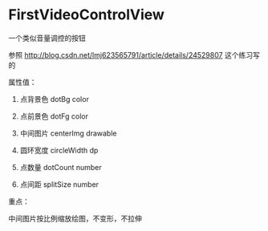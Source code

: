 # FirstVideoControlView
一个类似音量调控的按钮

参照 http://blog.csdn.net/lmj623565791/article/details/24529807 这个练习写的

属性值：

1. 点背景色 dotBg  color

2. 点前景色 dotFg  color

3. 中间图片 centerImg drawable

4. 圆环宽度  circleWidth dp

5. 点数量 dotCount number

6. 点间距 splitSize number

重点：

中间图片按比例缩放绘图，不变形，不拉伸


